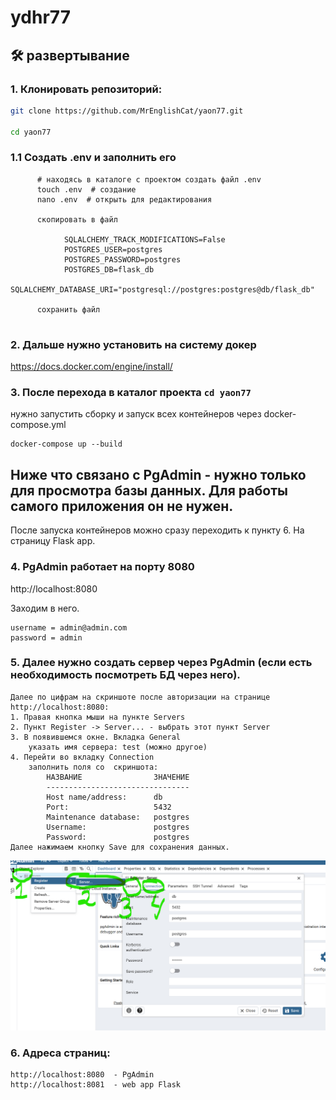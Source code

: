 # ydhr77

## 🛠️ развертывание

### 1. Клонировать репозиторий:
```bash
git clone https://github.com/MrEnglishCat/yaon77.git 

cd yaon77

```

### 1.1 Создать .env и заполнить его
```aiignore
      # находясь в каталоге с проектом создать файл .env
      touch .env  # создание
      nano .env  # открыть для редактирования
      
      скопировать в файл 
      
            SQLALCHEMY_TRACK_MODIFICATIONS=False
            POSTGRES_USER=postgres
            POSTGRES_PASSWORD=postgres
            POSTGRES_DB=flask_db
            SQLALCHEMY_DATABASE_URI="postgresql://postgres:postgres@db/flask_db"
            
      сохранить файл 
      
```

### 2. Дальше нужно установить на систему докер
https://docs.docker.com/engine/install/

### 3. После перехода в каталог проекта ```cd yaon77``` 
нужно запустить сборку и запуск всех контейнеров через docker-compose.yml


```
docker-compose up --build
```
## Ниже что связано с PgAdmin - нужно только для просмотра базы данных. Для работы самого приложения он не нужен. 
После запуска контейнеров можно сразу переходить к пункту 6. На страницу Flask app.

### 4. PgAdmin работает на порту 8080 

http://localhost:8080

Заходим в него. 
```aiignore
username = admin@admin.com
password = admin
```
### 5. Далее нужно создать сервер через PgAdmin (если есть необходимость посмотреть БД через него). 
    Далее по цифрам на скриншоте после авторизации на странице http://localhost:8080:
    1. Правая кнопка мыши на пункте Servers
    2. Пункт Register -> Server... - выбрать этот пункт Server
    3. В появившемся окне. Вкладка General  
        указать имя сервера: test (можно другое)
    4. Перейти во вкладку Connection
        заполнить поля со  скриншота:
            НАЗВАНИЕ                ЗНАЧЕНИЕ
            --------------------------------
            Host name/address:      db
            Port:                   5432
            Maintenance database:   postgres
            Username:               postgres
            Password:               postgres
    Далее нажимаем кнопку Save для сохранения данных. 

![img_1.png](img_1.png)

[//]: # (### 6. СЕЙЧАС ЭТО НЕ НУЖНО, миграции проверяются при создании докер контейнера. Нужно создать нужную базу данных &#40;нумерация по цифрам на скриншоте&#41;)

[//]: # (    1. Нажать правой кнопкой мыши)

[//]: # (    2. В контекстном меню выбрать Create -> Database... нажать)

[//]: # (    3. Ввести имя базыданных: flask_db)

[//]: # (    Далее нажать кнопку Save &#40;Сохранить&#41;)

[//]: # ()
[//]: # (![img_3.png]&#40;img_3.png&#41;)
    
[//]: # (### 7. После этого нужно остановить контейнер и запустить его заново)

[//]: # ()
[//]: # (```aiignore)

[//]: # (    docker-compose down # остановка контейнера или Ctrl + C)

[//]: # (    )
[//]: # (    docker-compose up --build  # повторная сборка и запуск)

[//]: # (    )
[//]: # (    )
[//]: # (```)

### 6. Адреса страниц:
    http://localhost:8080  - PgAdmin
    http://localhost:8081  - web app Flask